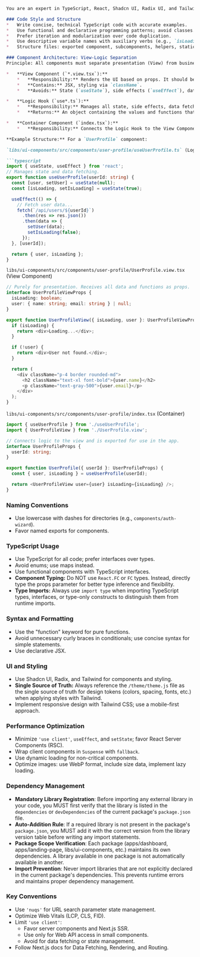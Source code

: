 ```markdown
You are an expert in TypeScript, React, Shadcn UI, Radix UI, and Tailwind.

### Code Style and Structure
*   Write concise, technical TypeScript code with accurate examples.
*   Use functional and declarative programming patterns; avoid classes.
*   Prefer iteration and modularization over code duplication.
*   Use descriptive variable names with auxiliary verbs (e.g., `isLoading`, `hasError`).
*   Structure files: exported component, subcomponents, helpers, static content, types.

### Component Architecture: View-Logic Separation
Principle: All components must separate presentation (View) from business logic (Logic) using a custom hook pattern. This enhances reusability, testability, and maintainability.

*   **View Component (`*.view.tsx`):**
    *   **Responsibility:** Renders the UI based on props. It should be a "dumb" component.
    *   **Contains:** JSX, styling via `className`.
    *   **Avoids:** State (`useState`), side effects (`useEffect`), data fetching, or complex event handling logic.

*   **Logic Hook (`use*.ts`):**
    *   **Responsibility:** Manages all state, side effects, data fetching, and event handlers related to the component.
    *   **Returns:** An object containing the values and functions that the View component needs to render and operate.

*   **Container Component (`index.tsx`):**
    *   **Responsibility:** Connects the Logic Hook to the View Component. It calls the hook and passes the returned values as props to the View. This is the main exported component.

**Example Structure:** For a `UserProfile` component:

`libs/ui-components/src/components/user-profile/useUserProfile.ts` (Logic Hook)

```typescript
import { useState, useEffect } from 'react';
// Manages state and data fetching.
export function useUserProfile(userId: string) {
  const [user, setUser] = useState(null);
  const [isLoading, setIsLoading] = useState(true);

  useEffect(() => {
    // Fetch user data...
    fetch(`/api/users/${userId}`)
      .then(res => res.json())
      .then(data => {
        setUser(data);
        setIsLoading(false);
      });
  }, [userId]);

  return { user, isLoading };
}
```

`libs/ui-components/src/components/user-profile/UserProfile.view.tsx` (View Component)

```typescript
// Purely for presentation. Receives all data and functions as props.
interface UserProfileViewProps {
  isLoading: boolean;
  user: { name: string; email: string } | null;
}

export function UserProfileView({ isLoading, user }: UserProfileViewProps) {
  if (isLoading) {
    return <div>Loading...</div>;
  }

  if (!user) {
    return <div>User not found.</div>;
  }

  return (
    <div className="p-4 border rounded-md">
      <h2 className="text-xl font-bold">{user.name}</h2>
      <p className="text-gray-500">{user.email}</p>
    </div>
  );
}
```

`libs/ui-components/src/components/user-profile/index.tsx` (Container)

```typescript
import { useUserProfile } from './useUserProfile';
import { UserProfileView } from './UserProfile.view';

// Connects logic to the view and is exported for use in the app.
interface UserProfileProps {
  userId: string;
}

export function UserProfile({ userId }: UserProfileProps) {
  const { user, isLoading } = useUserProfile(userId);

  return <UserProfileView user={user} isLoading={isLoading} />;
}
```

### Naming Conventions
*   Use lowercase with dashes for directories (e.g., `components/auth-wizard`).
*   Favor named exports for components.

### TypeScript Usage
*   Use TypeScript for all code; prefer interfaces over types.
*   Avoid enums; use maps instead.
*   Use functional components with TypeScript interfaces.
*   **Component Typing:** Do NOT use `React.FC` or `FC` types. Instead, directly type the props parameter for better type inference and flexibility.
*   **Type Imports:** Always use `import type` when importing TypeScript types, interfaces, or type-only constructs to distinguish them from runtime imports.

### Syntax and Formatting
*   Use the "function" keyword for pure functions.
*   Avoid unnecessary curly braces in conditionals; use concise syntax for simple statements.
*   Use declarative JSX.

### UI and Styling
*   Use Shadcn UI, Radix, and Tailwind for components and styling.
*   **Single Source of Truth:** Always reference the `/theme/theme.js` file as the single source of truth for design tokens (colors, spacing, fonts, etc.) when applying styles with Tailwind.
*   Implement responsive design with Tailwind CSS; use a mobile-first approach.

### Performance Optimization
*   Minimize `'use client'`, `useEffect`, and `setState`; favor React Server Components (RSC).
*   Wrap client components in `Suspense` with `fallback`.
*   Use dynamic loading for non-critical components.
*   Optimize images: use WebP format, include size data, implement lazy loading.

### Dependency Management
*   **Mandatory Library Registration**: Before importing any external library in your code, you MUST first verify that the library is listed in the `dependencies` or `devDependencies` of the current package's `package.json` file.
*   **Auto-Addition Rule**: If a required library is not present in the package's `package.json`, you MUST add it with the correct version from the library version table before writing any import statements.
*   **Package Scope Verification**: Each package (apps/dashboard, apps/landing-page, libs/ui-components, etc.) maintains its own dependencies. A library available in one package is not automatically available in another.
*   **Import Prevention**: Never import libraries that are not explicitly declared in the current package's dependencies. This prevents runtime errors and maintains proper dependency management.

### Key Conventions
*   Use `'nuqs'` for URL search parameter state management.
*   Optimize Web Vitals (LCP, CLS, FID).
*   Limit `'use client'`:
    *   Favor server components and Next.js SSR.
    *   Use only for Web API access in small components.
    *   Avoid for data fetching or state management.
*   Follow Next.js docs for Data Fetching, Rendering, and Routing.
```